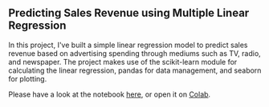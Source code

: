 ## Predicting Sales Revenue using Multiple Linear Regression

In this project, I've built a simple linear regression model to predict sales revenue based on advertising spending through mediums such as TV, radio, and newspaper. The project makes use of the scikit-learn module for calculating the linear regression, pandas for data management, and seaborn for plotting.

Please have a look at the notebook [here](predict-sales-revenue), or open it on [Colab](https://drive.google.com/file/d/1yz4JlzSxHfMOmaFWF6fNs7ClzZYyWCi5/view?usp=sharing).
